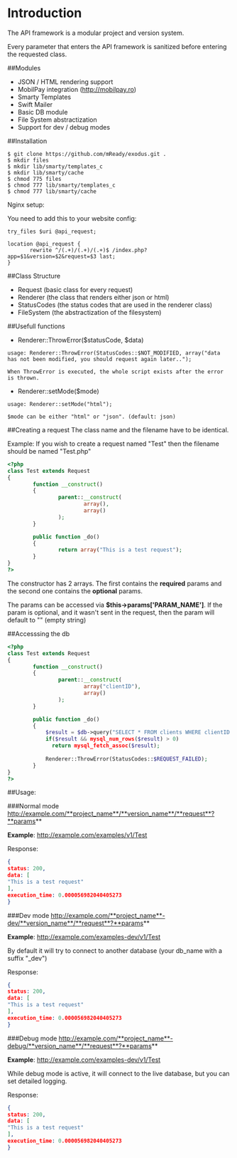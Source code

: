 Introduction
=
The API framework is a modular project and version system. 

Every parameter that enters the API framework is sanitized before entering the requested class.

##Modules
* JSON / HTML rendering support
* MobilPay integration (http://mobilpay.ro)
* Smarty Templates
* Swift Mailer
* Basic DB module
* File System abstractization
* Support for dev / debug modes

##Installation
```
$ git clone https://github.com/mReady/exodus.git .
$ mkdir files
$ mkdir lib/smarty/templates_c
$ mkdir lib/smarty/cache
$ chmod 775 files
$ chmod 777 lib/smarty/templates_c
$ chmod 777 lib/smarty/cache
```

Nginx setup:

You need to add this to your website config:
```
try_files $uri @api_request;

location @api_request {
       rewrite ^/(.+)/(.+)/(.+)$ /index.php?app=$1&version=$2&request=$3 last;
}
```

##Class Structure
* Request (basic class for every request)
* Renderer (the class that renders either json or html)
* StatusCodes (the status codes that are used in the renderer class)
* FileSystem (the abstractization of the filesystem)

##Usefull functions
* Renderer::ThrowError($statusCode, $data)
```
usage: Renderer::ThrowError(StatusCodes::$NOT_MODIFIED, array("data has not been modified, you should request again later..");

When ThrowError is executed, the whole script exists after the error is thrown.
```
* Renderer::setMode($mode)
```
usage: Renderer::setMode("html");

$mode can be either "html" or "json". (default: json)
```

##Creating a request
The class name and the filename have to be identical. 

Example: 
If you wish to create a request named "Test" then the filename should be named "Test.php"
```php
<?php
class Test extends Request
{
        function __construct()
        {
                parent::__construct(
                        array(),
                        array()
                );
        }

        public function _do()
        {
                return array("This is a test request");
        }
}
?>
```
The constructor has 2 arrays. The first contains the **required** params and the second one contains the **optional** params.

The params can be accessed via **$this->params['PARAM_NAME']**. If the param is optional, and it wasn't sent in the request, then the param will default to "" (empty string)

##Accesssing the db
```php
<?php
class Test extends Request
{
        function __construct()
        {
                parent::__construct(
                        array("clientID"),
                        array()
                );
        }

        public function _do()
        {
            $result = $db->query("SELECT * FROM clients WHERE clientID = '".$this->params['clientID']."'");
            if($result && mysql_num_rows($result) > 0)
              return mysql_fetch_assoc($result);
            
            Renderer::ThrowError(StatusCodes::$REQUEST_FAILED);
        }
}
?>
```

##Usage:

###Normal mode
http://example.com/**project_name**/**version_name**/**request**?**params**

**Example**:
http://example.com/examples/v1/Test

Response:
```json
{
status: 200,
data: [
"This is a test request"
],
execution_time: 0.000056982040405273
}
```

###Dev mode
http://example.com/**project_name**-dev/**version_name**/**request**?**params**

**Example**:
http://example.com/examples-dev/v1/Test

By default it will try to connect to another database (your db_name with a suffix "_dev")

Response:
```json
{
status: 200,
data: [
"This is a test request"
],
execution_time: 0.000056982040405273
}
```

###Debug mode
http://example.com/**project_name**-debug/**version_name**/**request**?**params**

**Example**:
http://example.com/examples-dev/v1/Test

While debug mode is active, it will connect to the live database, but you can set detailed logging.

Response:
```json
{
status: 200,
data: [
"This is a test request"
],
execution_time: 0.000056982040405273
}
```
